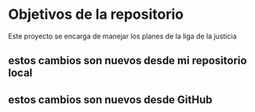 # Objetivos de la repositorio

Este proyecto se encarga de manejar los planes de la liga de la justicia


## estos cambios son nuevos desde mi repositorio local 
## estos cambios son nuevos desde GitHub
